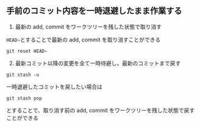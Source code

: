 ## 手前のコミット内容を一時退避したまま作業する
1. 最新の add, commit をワークツリーを残した状態で取り消す
  
`HEAD~`とすることで最新の add, commit を取り消すことができる
```
git reset HEAD~
```
2. 最新コミット以降の変更を全て一時待避し，最新のコミットまで戻す
```
git stash -u
```
一時退避したコミットを戻したい場合は
```
git stash pop
```
とすることで、取り消す前の add, commit をワークツリーを残した状態で戻すことができる
